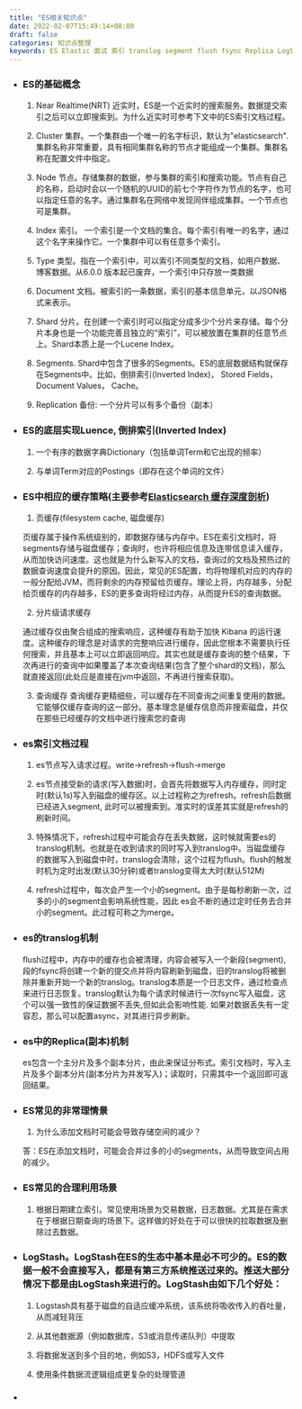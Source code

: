 ```yaml
---
title: "ES相关知识点"
date: 2022-02-07T15:49:14+08:00
draft: false
categories: 知识点整理
keywords: ES Elastic 面试 索引 translog segment flush fsync Replica LogStash 倒排索引 页缓存 filesystem cache 分片式缓存 查询缓存
---
```

+ ### ES的基础概念
  
  1. Near Realtime(NRT) 近实时，ES是一个近实时的搜索服务。数据提交索引之后可以立即搜索到。为什么近实时可参考下文中的ES索引文档过程。

  2. Cluster 集群。一个集群由一个唯一的名字标识，默认为"elasticsearch".集群名称非常重要，具有相同集群名称的节点才能组成一个集群。集群名称在配置文件中指定。
  
  3. Node 节点。存储集群的数据，参与集群的索引和搜索功能。节点有自己的名称，启动时会以一个随机的UUID的前七个字符作为节点的名字，也可以指定任意的名字。通过集群名在网络中发现同伴组成集群。一个节点也可是集群。

  4. Index 索引。 一个索引是一个文档的集合。每个索引有唯一的名字，通过这个名字来操作它。一个集群中可以有任意多个索引。

  5. Type 类型。指在一个索引中，可以索引不同类型的文档，如用户数据、博客数据。从6.0.0 版本起已废弃，一个索引中只存放一类数据

  6. Document 文档。被索引的一条数据，索引的基本信息单元，以JSON格式来表示。

  7. Shard 分片。在创建一个索引时可以指定分成多少个分片来存储。每个分片本身也是一个功能完善且独立的“索引”，可以被放置在集群的任意节点上。Shard本质上是一个Lucene Index。

  8. Segments. Shard中包含了很多的Segments。ES的底层数据结构就保存在Segments中。比如，倒排索引(Inverted Index)， Stored Fields， Document Values， Cache。

  9.  Replication 备份: 一个分片可以有多个备份（副本）

+ ### ES的底层实现Luence, 倒排索引(Inverted Index)
  
  1. 一个有序的数据字典Dictionary（包括单词Term和它出现的频率）
   
  2. 与单词Term对应的Postings（即存在这个单词的文件）

+ ### ES中相应的缓存策略(主要参考[Elasticsearch 缓存深度剖析](https://www.elastic.co/cn/blog/elasticsearch-caching-deep-dive-boosting-query-speed-one-cache-at-a-time))

  1. 页缓存(filesystem cache, 磁盘缓存)
   
    页缓存属于操作系统级别的，即数据存储与内存中。ES在索引文档时，将segments存储与磁盘缓存；查询时，也许将相应信息及连带信息读入缓存，从而加快访问速度。这也就是为什么新写入的文档，查询过的文档及预热过的数据查询速度会提升的原因。因此，常见的ES配置，均将物理机对应的内存的一般分配给JVM，而将剩余的内存预留给页缓存。理论上将，内存越多，分配给页缓存的内存越多，ES的更多查询将经过内存，从而提升ES的查询数据。

  2. 分片级请求缓存
   
    通过缓存仅由聚合组成的搜索响应，这种缓存有助于加快 Kibana 的运行速度。这种缓存的理念是对请求的完整响应进行缓存，因此您根本不需要执行任何搜索，并且基本上可以立即返回响应。其实也就是缓存查询的整个结果，下次再进行的查询中如果覆盖了本次查询结果(包含了整个shard的文档)，那么就直接返回(此处应是直接在jvm中返回，不再进行搜索获取)。 

  3. 查询缓存
    查询缓存更精细些，可以缓存在不同查询之间重复使用的数据。它能够仅缓存查询的这一部分。基本理念是缓存信息而非搜索磁盘，并仅在那些已经缓存的文档中进行搜索您的查询

+ ### es索引文档过程

  1. es节点写入请求过程。write→refresh→flush→merge 

  2. es节点接受新的请求(写入数据)时，会首先将数据写入内存缓存，同时定时(默认1s)写入到磁盘的缓存区。以上过程称之为refresh。refresh后数据已经进入segment, 此时可以被搜索到。准实时的误差其实就是refresh的刷新时间。

  3. 特殊情况下，refresh过程中可能会存在丢失数据，这时候就需要es的translog机制。也就是在收到请求的同时写入到translog中。当磁盘缓存的数据写入到磁盘中时，translog会清除，这个过程为flush。flush的触发时机为定时出发(默认30分钟)或者translog变得太大时(默认512M)

  4. refresh过程中，每次会产生一个小的segment。由于是每秒刷新一次，过多的小的segment会影响系统性能，因此 es会不断的通过定时任务去合并小的segment。此过程可称之为merge。

+ ### es的translog机制
  
  flush过程中，内存中的缓存也会被清理，内容会被写入一个新段(segment), 段的fsync将创建一个新的提交点并将内容刷新到磁盘，旧的translog将被删除并重新开始一个新的translog。translog本质是一个日志文件，通过检查点来进行日志恢复。translog默认为每个请求时候进行一次fsync写入磁盘，这个可以强一致性的保证数据不丢失,但如此会影响性能. 如果对数据丢失有一定容忍，那么可以配置async，对其进行异步刷新。

+ ### es中的Replica(副本)机制
  
  es包含一个主分片及多个副本分片，由此来保证分布式。索引文档时，写入主片及多个副本分片(副本分片为并发写入)；读取时，只需其中一个返回即可返回结果。

+ ### ES常见的非常理情景
  
  1. 为什么添加文档时可能会导致存储空间的减少？

  答：ES在添加文档时，可能会合并过多的小的segments，从而导致空间占用的减少。

+ ### ES常见的合理利用场景
  
  1. 根据日期建立索引。常见使用场景为交易数据，日志数据。尤其是在需求在于根据日期查询的场景下。这样做的好处在于可以很快的拉取数据及删除过去数据。

+ ### LogStash。LogStash在ES的生态中基本是必不可少的。ES的数据一般不会直接写入，都是有第三方系统推送过来的。推送大部分情况下都是由LogStash来进行的。LogStash由如下几个好处：
  
  1. Logstash具有基于磁盘的自适应缓冲系统，该系统将吸收传入的吞吐量，从而减轻背压
   
  2. 从其他数据源（例如数据库，S3或消息传递队列）中提取
   
  3. 将数据发送到多个目的地，例如S3，HDFS或写入文件

  4. 使用条件数据流逻辑组成更复杂的处理管道

+ ### 